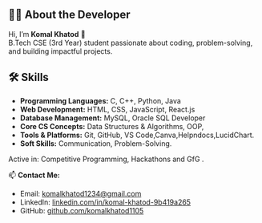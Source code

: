 ## 👩‍💻 About the Developer

 Hi, I’m **Komal Khatod** 👋  
 B.Tech CSE (3rd Year) student passionate about coding, problem-solving, and building impactful projects.   
 ## 🛠 Skills

- **Programming Languages:** C, C++, Python, Java  
- **Web Development:** HTML, CSS, JavaScript, React.js  
- **Database Management:** MySQL, Oracle SQL Developer
- **Core CS Concepts:** Data Structures & Algorithms, OOP, 
- **Tools & Platforms:** Git, GitHub, VS Code,Canva,Helpndocs,LucidChart. 
- **Soft Skills:**  Communication, Problem-Solving.

 Active in: Competitive Programming, Hackathons and GfG .  

📫 **Contact Me:**  
- Email: komalkhatod1234@gmail.com  
- LinkedIn: [linkedin.com/in/komal-khatod-9b419a265](https://linkedin.com/in/komal-khatod-9b419a265)  
- GitHub: [github.com/komalkhatod1105](https://github.com/komalkhatod1105)
